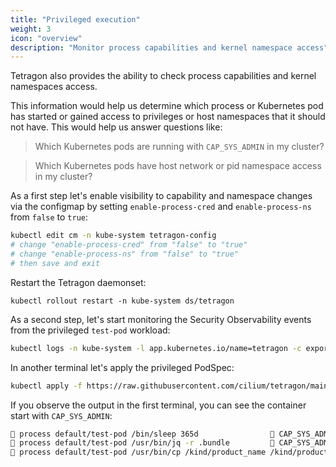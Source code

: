 ```yaml
---
title: "Privileged execution"
weight: 3
icon: "overview"
description: "Monitor process capabilities and kernel namespace access"
---
```


Tetragon also provides the ability to check process capabilities and kernel
namespaces access.

This information would help us determine which process or Kubernetes pod has
started or gained access to privileges or host namespaces that it should not
have. This would help us answer questions like:

> Which Kubernetes pods are running with `CAP_SYS_ADMIN` in my cluster?

> Which Kubernetes pods have host network or pid namespace access in my
> cluster?

As a first step let's enable visibility to capability and namespace changes via
the configmap by setting `enable-process-cred` and `enable-process-ns` from
`false` to `true`:
```bash
kubectl edit cm -n kube-system tetragon-config
# change "enable-process-cred" from "false" to "true"
# change "enable-process-ns" from "false" to "true"
# then save and exit
```
Restart the Tetragon daemonset:
```
kubectl rollout restart -n kube-system ds/tetragon
```

As a second step, let's start monitoring the Security Observability events from the privileged `test-pod` workload:
```bash
kubectl logs -n kube-system -l app.kubernetes.io/name=tetragon -c export-stdout -f | tetra getevents --namespace default --pod test-pod
```

In another terminal let's apply the privileged PodSpec:
```bash
kubectl apply -f https://raw.githubusercontent.com/cilium/tetragon/main/testdata/specs/testpod.yaml
```

If you observe the output in the first terminal, you can see the container start with `CAP_SYS_ADMIN`:
```bash
🚀 process default/test-pod /bin/sleep 365d                🛑 CAP_SYS_ADMIN
🚀 process default/test-pod /usr/bin/jq -r .bundle         🛑 CAP_SYS_ADMIN
🚀 process default/test-pod /usr/bin/cp /kind/product_name /kind/product_uuid /run/containerd/io.containerd.runtime.v2.task/k8s.io/7c7e513cd4d506417bc9d97dd9af670d94d9e84161c8c8 fdc9fa3a678289a59/rootfs/ 🛑 CAP_SYS_ADMIN
```
